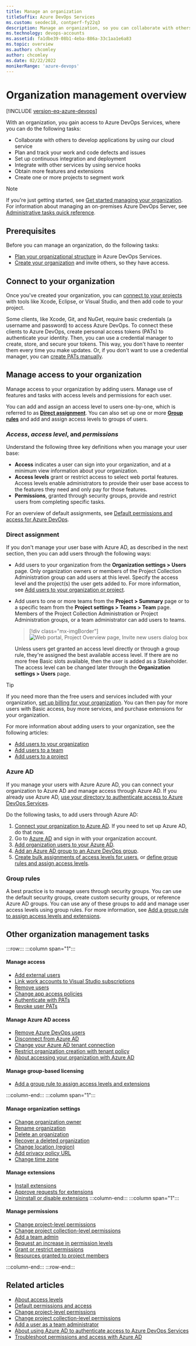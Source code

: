 ```yaml
---
title: Manage an organization
titleSuffix: Azure DevOps Services
ms.custom: seodec18, contperf-fy22q3
description: Manage an organization, so you can collaborate with others to develop apps, plan and track work, integrate with other services, get more features and extensions.
ms.technology: devops-accounts
ms.assetid: fa1dbe39-08b1-4eba-886a-33c1aa1e6a83
ms.topic: overview
ms.author: chcomley
author: chcomley
ms.date: 02/22/2022
monikerRange: 'azure-devops'
---
```


# Organization management overview

[!INCLUDE [version-eq-azure-devops](../../includes/version-eq-azure-devops.md)]

With an organization, you gain access to Azure DevOps Services, where you can do the following tasks:

* Collaborate with others to develop applications by using our cloud service
* Plan and track your work and code defects and issues
* Set up continuous integration and deployment
* Integrate with other services by using service hooks
* Obtain more features and extensions
* Create one or more projects to segment work

> [!NOTE]
> If you're just getting started, see [Get started managing your organization](../../user-guide/manage-organization-collection.md). For information about managing an on-premises Azure DevOps Server, see [Administrative tasks quick reference](/azure/devops/server/admin/admin-quick-ref).

## Prerequisites

Before you can manage an organization, do the following tasks: 
- [Plan your organizational structure](../../user-guide/plan-your-azure-devops-org-structure.md) in Azure DevOps Services.
- [Create your organization](create-organization.md) and invite others, so they have access.

## Connect to your organization

Once you've created your organization, you can [connect to your projects](../../organizations/projects/connect-to-projects.md) with tools like Xcode, Eclipse, or Visual Studio, and then add code to your project.

Some clients, like Xcode, Git, and NuGet, require basic credentials (a username and password) to access Azure DevOps. To connect these clients to Azure DevOps, create personal access tokens (PATs) to authenticate your identity. Then, you can use a credential manager to create, store, and secure your tokens. This way, you don't have to reenter them every time you make updates. Or, if you don't want to use a credential manager, you can [create PATs manually](use-personal-access-tokens-to-authenticate.md).

<a id="add-users" />

##  Manage access to your organization

Manage access to your organization by adding users. Manage use of features and tasks with access levels and permissions for each user.

You can add and assign an access level to users one-by-one, which is referred to as [**Direct assignment**](#direct-assignment). You can also set up one or more **[Group rules](#group-rules)** and add and assign access levels to groups of users. 

### *Access*, *access level*, and *permissions*

Understand the following three key definitions when you manage your user base:

* **Access** indicates a user can sign into your organization, and at a minimum view information about your organization.
* **Access levels** grant or restrict access to select web portal features. Access levels enable administrators to provide their user base access to the features they need and only pay for those features.
* **Permissions**, granted through security groups, provide and restrict users from completing specific tasks.

For an overview of default assignments, see [Default permissions and access for Azure DevOps](../security/permissions-access.md).

<a id="add-users-direct" />

### Direct assignment

If you don't manage your user base with Azure AD, as described in the next section, then you can add users through the following ways:

* Add users to your organization from the **Organization settings > Users** page. Only organization owners or members of the Project Collection Administration group can add users at this level. Specify the access level and the project(s) the user gets added to. For more information, see [Add users to your organization or project](add-organization-users.md).

* Add users to one or more teams from the **Project > Summary** page or to a specific team from the **Project settings > Teams > Team** page. Members of the Project Collection Administration or Project Administration groups, or a team administrator can add users to teams.

    > [!div class="mx-imgBorder"]  
    > ![Web portal, Project Overview page, Invite new users dialog box](media/org-manage/invite-members-dialog.png)
  
   Unless users get granted an access level directly or through a group rule, they're assigned the best available access level. If there are no more free Basic slots available, then the user is added as a Stakeholder. The access level can be changed later through the **Organization settings > Users** page.

> [!TIP]
> If you need more than the free users and services included with your organization,
[set up billing for your organization](../billing/set-up-billing-for-your-organization-vs.md).
You can then pay for more users with Basic access, buy more services, and purchase extensions for your organization.

For more information about adding users to your organization, see the following articles:

* [Add users to your organization](add-organization-users.md)
* [Add users to a team](../security/add-users-team-project.md#add-users-to-a-team)
* [Add users to a project](../security/add-users-team-project.md#add-users-to-a-project)



<a id="access-azure-ad" />

### Azure AD

If you manage your users with Azure Azure AD, you can connect your organization to Azure AD and manage access through Azure AD. If you already use Azure AD, [use your directory to authenticate access to Azure DevOps Services](access-with-azure-ad.md).

Do the following tasks, to add users through Azure AD:

1. [Connect your organization to Azure AD](connect-organization-to-azure-ad.md). If you need to set up Azure AD, do that now.  
2. Go to [Azure AD](https://azure.microsoft.com/services/active-directory/) and sign in with your organization account.  
3. [Add organization users to your Azure AD](/azure/active-directory/fundamentals/add-users-azure-active-directory).  
4. [Add an Azure AD group to an Azure DevOps group](manage-azure-active-directory-groups.md).  
5. [Create bulk assignments of access levels for users](add-organization-users.md), or [define group rules and assign access levels](assign-access-levels-by-group-membership.md).

<a id="add-users-notes" />

### Group rules

A best practice is to manage users through security groups. You can use the default security groups, create custom security groups, or reference Azure AD groups. You can use any of these  groups to add and manage user access levels using group rules. For more information, see [Add a group rule to assign access levels and extensions](assign-access-levels-by-group-membership.md).

## Other organization management tasks

:::row:::
   :::column span="1":::
   
   #### Manage access
   
   - [Add external users](add-external-user.md)
   - [Link work accounts to Visual Studio subscriptions](/visualstudio/subscriptions/vs-alternate-identity?toc=%2Fazure%2Fdevops%2Forganizations%2Ftoc.json&bc=%2Fazure%2Fdevops%2Forganizations%2Fbreadcrumb%2Ftoc.json)
   - [Remove users](delete-organization-users.md)
   - [Change app access policies](change-application-access-policies.md)
   - [Authenticate with PATs](use-personal-access-tokens-to-authenticate.md)
   - [Revoke user PATs](admin-revoke-user-pats.md)
   
   #### Manage Azure AD access
   
   - [Remove Azure DevOps users](add-external-user.md)
   - [Disconnect from Azure AD](disconnect-organization-from-azure-ad.md)
   - [Change your Azure AD tenant connection](change-azure-ad-connection.md)
   - [Restrict organization creation with tenant policy](azure-ad-tenant-policy-restrict-org-creation.md)
   - [About accessing your organization with Azure AD](access-with-azure-ad.md)
   
   #### Manage group-based licensing
   
   - [Add a group rule to assign access levels and extensions](assign-access-levels-by-group-membership.md)
   
   :::column-end:::
   :::column span="1":::
   
   #### Manage organization settings
   
   - [Change organization owner](change-organization-ownership.md)
   - [Rename organization](rename-organization.md)
   - [Delete an organization](delete-your-organization.md)
   - [Recover a deleted organization](recover-your-organization.md)
   - [Change location (region)](change-organization-location.md)
   - [Add privacy policy URL](add-privacy-policy-url.md)
   - [Change time zone](change-time-zone.md)
   
   #### Manage extensions
   
   - [Install extensions](../../marketplace/install-extension.md)
   - [Approve requests for extensions](../../marketplace/request-extensions.md)
   - [Uninstall or disable extensions](../../marketplace/uninstall-disable-extensions.md)
   :::column-end:::
   :::column span="1":::
   
   #### Manage permissions
   
   - [Change project-level permissions](../security/change-project-level-permissions.md)
   - [Change project collection-level permissions](../security/change-organization-collection-level-permissions.md)  
   - [Add a team admin](../settings/add-team-administrator.md)
   - [Request an increase in permission levels](../security/request-changes-permissions.md)
   - [Grant or restrict permissions](../security/restrict-access.md)
   - [Resources granted to project members](../projects/resources-granted-to-project-members.md)
   
   :::column-end:::
:::row-end:::

## Related articles

* [About access levels](../security/access-levels.md)
* [Default permissions and access](../security/permissions-access.md)
* [Change project-level permissions](../security/change-project-level-permissions.md)
* [Change project collection-level permissions](../security/change-organization-collection-level-permissions.md)
* [Add a user as a team administrator](../settings/add-team-administrator.md)
* [About using Azure AD to authenticate access to Azure DevOps Services](access-with-azure-ad.md)
* [Troubleshoot permissions and access with Azure AD](faq-azure-access.yml)